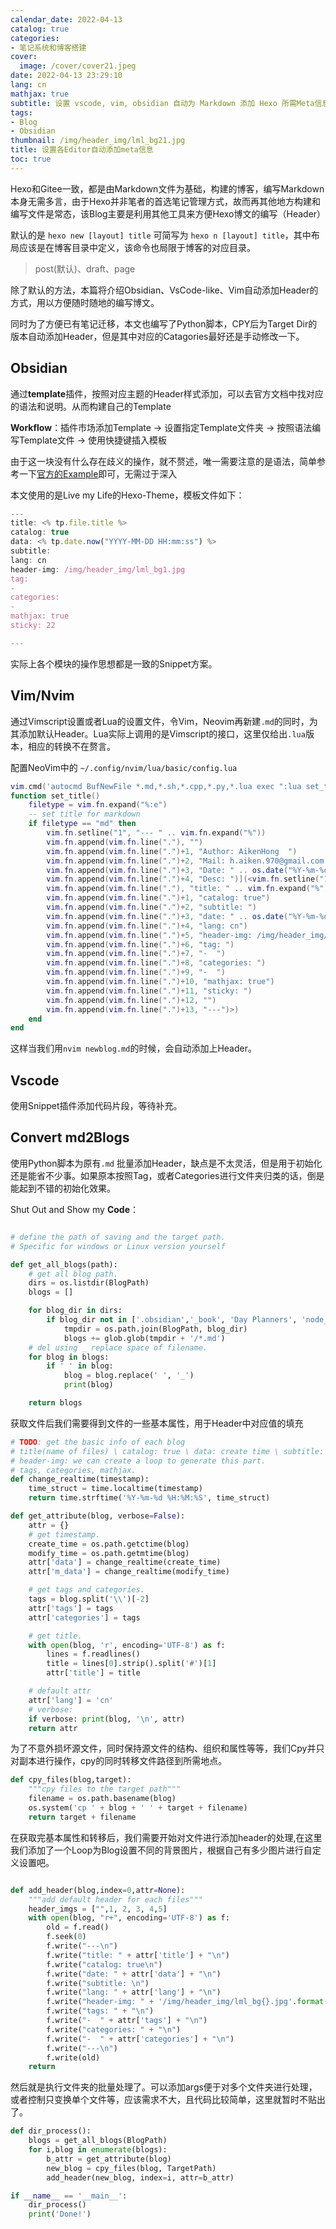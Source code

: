 ```yaml
---
calendar_date: 2022-04-13
catalog: true
categories:
- 笔记系统和博客搭建
cover:
  image: /cover/cover21.jpeg
date: 2022-04-13 23:29:10
lang: cn
mathjax: true
subtitle: 设置 vscode, vim, obsidian 自动为 Markdown 添加 Hexo 所需Meta信息
tags:
- Blog
- Obsidian
thumbnail: /img/header_img/lml_bg21.jpg
title: 设置各Editor自动添加meta信息
toc: true
---
```


Hexo和Gitee一致，都是由Markdown文件为基础，构建的博客，编写Markdown本身无需多言，由于Hexo并非笔者的首选笔记管理方式，故而再其他地方构建和编写文件是常态，该Blog主要是利用其他工具来方便Hexo博文的编写（Header）

默认的是 `hexo new [layout] title` 可简写为 `hexo n [layout] title`，其中布局应该是在博客目录中定义，该命令也局限于博客的对应目录。

> post(默认)、draft、page

除了默认的方法，本篇将介绍Obsidian、VsCode-like、Vim自动添加Header的方式，用以方便随时随地的编写博文。

同时为了方便已有笔记迁移，本文也编写了Python脚本，CPY后为Target Dir的版本自动添加Header，但是其中对应的Catagories最好还是手动修改一下。



## Obsidian

通过**template**插件，按照对应主题的Header样式添加，可以去官方文档中找对应的语法和说明。从而构建自己的Template

**Workflow**：插件市场添加Template -> 设置指定Template文件夹 -> 按照语法编写Template文件 -> 使用快捷键插入模板

由于这一块没有什么存在歧义的操作，就不赘述，唯一需要注意的是语法，简单参考一下[官方的Example](https://silentvoid13.github.io/Templater/)即可，无需过于深入

本文使用的是Live my Life的Hexo-Theme，模板文件如下：

```ts
---
title: <% tp.file.title %>
catalog: true
data: <% tp.date.now("YYYY-MM-DD HH:mm:ss") %>
subtitle:
lang: cn
header-img: /img/header_img/lml_bg1.jpg
tag:
- 
categories:
-
mathjax: true
sticky: 22

---
```

实际上各个模块的操作思想都是一致的Snippet方案。

## Vim/Nvim

通过Vimscript设置或者Lua的设置文件，令Vim，Neovim再新建`.md`的同时，为其添加默认Header。Lua实际上调用的是Vimscript的接口，这里仅给出`.lua`版本，相应的转换不在赘言。

配置NeoVim中的 `~/.config/nvim/lua/basic/config.lua`

```lua
vim.cmd('autocmd BufNewFile *.md,*.sh,*.cpp,*.py,*.lua exec ":lua set_title()"')
function set_title()
    filetype = vim.fn.expand("%:e")
    -- set title for markdown
    if filetype == "md" then
		vim.fn.setline("1", "--- " .. vim.fn.expand("%"))
        vim.fn.append(vim.fn.line("."), "")
        vim.fn.append(vim.fn.line(".")+1, "Author: AikenHong  ")
        vim.fn.append(vim.fn.line(".")+2, "Mail: h.aiken.970@gmail.com  ")
        vim.fn.append(vim.fn.line(".")+3, "Date: " .. os.date("%Y-%m-%d %H:%M:%S  "))
        vim.fn.append(vim.fn.line(".")+4, "Desc: ")](<vim.fn.setline("1", "---")
        vim.fn.append(vim.fn.line("."), "title: " .. vim.fn.expand("%"))
        vim.fn.append(vim.fn.line(".")+1, "catalog: true")
        vim.fn.append(vim.fn.line(".")+2, "subtitle: ")
        vim.fn.append(vim.fn.line(".")+3, "date: " .. os.date("%Y-%m-%d %H:%M:%S  "))
        vim.fn.append(vim.fn.line(".")+4, "lang: cn")
        vim.fn.append(vim.fn.line(".")+5, "header-img: /img/header_img/lml_bg1.jpg")
        vim.fn.append(vim.fn.line(".")+6, "tag: ")
        vim.fn.append(vim.fn.line(".")+7, "-  ")
        vim.fn.append(vim.fn.line(".")+8, "categories: ")
        vim.fn.append(vim.fn.line(".")+9, "-  ")
        vim.fn.append(vim.fn.line(".")+10, "mathjax: true")
        vim.fn.append(vim.fn.line(".")+11, "sticky: ")
        vim.fn.append(vim.fn.line(".")+12, "")
        vim.fn.append(vim.fn.line(".")+13, "---")>)
    end
end        
```

这样当我们用`nvim newblog.md`的时候，会自动添加上Header。

## Vscode

使用Snippet插件添加代码片段，等待补充。

## Convert md2Blogs

使用Python脚本为原有`.md` 批量添加Header，缺点是不太灵活，但是用于初始化还是能省不少事。如果原本按照Tag，或者Categories进行文件夹归类的话，倒是能起到不错的初始化效果。

Shut Out and Show my **Code**：

```python

# define the path of saving and the target path.
# Specific for windows or Linux version yourself

def get_all_blogs(path):
    # get all blog path.
    dirs = os.listdir(BlogPath)
    blogs = []

    for blog_dir in dirs:
        if blog_dir not in ['.obsidian','_book', 'Day Planners', 'node_module','Draft']:
            tmpdir = os.path.join(BlogPath, blog_dir)
            blogs += glob.glob(tmpdir + '/*.md')
    # del using _ replace space of filename.
    for blog in blogs:
        if ' ' in blog:
            blog = blog.replace(' ', '_')
            print(blog)

    return blogs

```

获取文件后我们需要得到文件的一些基本属性，用于Header中对应值的填充

```python
# TODO: get the basic info of each blog
# title(name of files) \ catalog: true \ data: create time \ subtitle: desc \ lang cn\en
# header-img: we can create a loop to generate this part.
# tags, categories, mathjax.
def change_realtime(timestamp):
    time_struct = time.localtime(timestamp)
    return time.strftime('%Y-%m-%d %H:%M:%S', time_struct)

def get_attribute(blog, verbose=False):
    attr = {}
    # get timestamp.
    create_time = os.path.getctime(blog)
    modify_time = os.path.getmtime(blog)
    attr['data'] = change_realtime(create_time)
    attr['m_data'] = change_realtime(modify_time)

    # get tags and categories.
    tags = blog.split('\\')[-2]
    attr['tags'] = tags
    attr['categories'] = tags

    # get title.
    with open(blog, 'r', encoding='UTF-8') as f:
        lines = f.readlines()
        title = lines[0].strip().split('#')[1]
        attr['title'] = title

    # default attr
    attr['lang'] = 'cn'
    # verbose:
    if verbose: print(blog, '\n', attr)
    return attr

```

为了不意外损坏源文件，同时保持源文件的结构、组织和属性等等，我们Cpy并只对副本进行操作，cpy的同时转移文件路径到所需地点。

```python
def cpy_files(blog,target):
    """cpy files to the target path"""
    filename = os.path.basename(blog)
    os.system('cp ' + blog + ' ' + target + filename)
    return target + filename
```

在获取完基本属性和转移后，我们需要开始对文件进行添加header的处理,在这里我们添加了一个Loop为Blog设置不同的背景图片，根据自己有多少图片进行自定义设置吧。

```python

def add_header(blog,index=0,attr=None):
    """add default header for each files"""
    header_imgs = ["",1, 2, 3, 4,5]
    with open(blog, "r+", encoding='UTF-8') as f:
        old = f.read()
        f.seek(0)
        f.write("---\n")
        f.write("title: " + attr['title'] + "\n")
        f.write("catalog: true\n")
        f.write("date: " + attr['data'] + "\n")
        f.write("subtitle: \n")
        f.write("lang: " + attr['lang'] + "\n")
        f.write("header-img: " + '/img/header_img/lml_bg{}.jpg'.format(index%6) + "\n")
        f.write("tags: " + "\n")
        f.write("-  " + attr['tags'] + "\n")
        f.write("categories: " + "\n")
        f.write("-  " + attr['categories'] + "\n")
        f.write("---\n")
        f.write(old)
    return


```

然后就是执行文件夹的批量处理了。可以添加args便于对多个文件夹进行处理，或者控制只变换单个文件等，应该需求不大，且代码比较简单，这里就暂时不贴出了。

```python
def dir_process():
    blogs = get_all_blogs(BlogPath)
    for i,blog in enumerate(blogs):
        b_attr = get_attribute(blog)
        new_blog = cpy_files(blog, TargetPath)
        add_header(new_blog, index=i, attr=b_attr)

if __name__ == '__main__':
    dir_process()
    print('Done!')
```